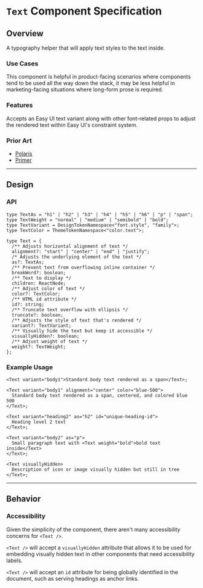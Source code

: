 # `Text` Component Specification

## Overview

A typography helper that will apply text styles to the text inside.

### Use Cases

This component is helpful in product-facing scenarios where components tend to be used all the way down the stack, it may be less helpful in marketing-facing situations where long-form prose is required.

### Features

Accepts an Easy UI text variant along with other font-related props to adjust the rendered text within Easy UI's constraint system.

### Prior Art

- [Polaris <Text />](https://polaris.shopify.com/components/typography/text)
- [Primer <Text />](https://primer.style/react/Text)

---

## Design

### API

```tsx
type TextAs = "h1" | "h2" | "h3" | "h4" | "h5" | "h6" | "p" | "span";
type TextWeight = "normal" | "medium" | "semibold" | "bold";
type TextVariant = DesignTokenNamespace<"font.style", "family">;
type TextColor = ThemeTokenNamespace<"color.text">;

type Text = {
  /** Adjusts horizontal alignment of text */
  alignment?: "start" | "center" | "end" | "justify";
  /* Adjusts the underlying element of the text */
  as?: TextAs;
  /** Prevent text from overflowing inline container */
  breakWord?: boolean;
  /** Text to display */
  children: ReactNode;
  /** Adjust color of text */
  color?: TextColor;
  /** HTML id attribute */
  id?: string;
  /** Truncate text overflow with ellipsis */
  truncate?: boolean;
  /** Adjusts the style of text that's rendered */
  variant?: TextVariant;
  /** Visually hide the text but keep it accessible */
  visuallyHidden?: boolean;
  /** Adjust weight of text */
  weight?: TextWeight;
};
```

### Example Usage

```tsx
<Text variant="body1">Standard body text rendered as a span</Text>;

<Text variant="body1" alignment="center" color="blue-500">
  Standard body text rendered as a span, centered, and colored blue 500
</Text>;

<Text variant="heading2" as="h2" id="unique-heading-id">
  Heading level 2 text
</Text>;

<Text variant="body2" as="p">
  Small paragraph text with <Text weight="bold">bold text inside</Text>
</Text>;

<Text visuallyHidden>
  Description of icon or image visually hidden but still in tree
</Text>;
```

---

## Behavior

### Accessibility

Given the simplicity of the component, there aren't many accessibility concerns for `<Text />`.

`<Text />` will accept a `visuallyHidden` attribute that allows it to be used for embedding visually hidden text in other components that need accessibility labels.

`<Text />` will accept an `id` attribute for being globally identified in the document, such as serving headings as anchor links.
